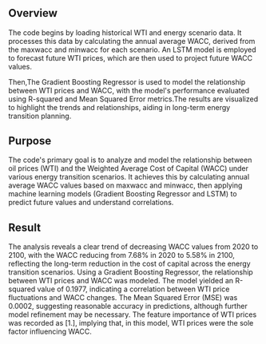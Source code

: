 # 

## Overview
The code begins by loading historical WTI and energy scenario data. It processes this data by calculating the annual average WACC, derived from the maxwacc and minwacc for each scenario. An LSTM model is employed to forecast future WTI prices, which are then used to project future WACC values.

Then,The Gradient Boosting Regressor is used to model the relationship between WTI prices and WACC, with the model's performance evaluated using R-squared and Mean Squared Error metrics.The results are visualized to highlight the trends and relationships, aiding in long-term energy transition planning.

## Purpose
The code's primary goal is to analyze and model the relationship between oil prices (WTI) and the Weighted Average Cost of Capital (WACC) under various energy transition scenarios. It achieves this by calculating annual average WACC values based on maxwacc and minwacc, then applying machine learning models (Gradient Boosting Regressor and LSTM) to predict future values and understand correlations.

## Result
The analysis reveals a clear trend of decreasing WACC values from 2020 to 2100, with the WACC reducing from 7.68% in 2020 to 5.58% in 2100, reflecting the long-term reduction in the cost of capital across the energy transition scenarios. Using a Gradient Boosting Regressor, the relationship between WTI prices and WACC was modeled. The model yielded an R-squared value of 0.1977, indicating a correlation between WTI price fluctuations and WACC changes. The Mean Squared Error (MSE) was 0.0002, suggesting reasonable accuracy in predictions, although further model refinement may be necessary. The feature importance of WTI prices was recorded as [1.], implying that, in this model, WTI prices were the sole factor influencing WACC.


